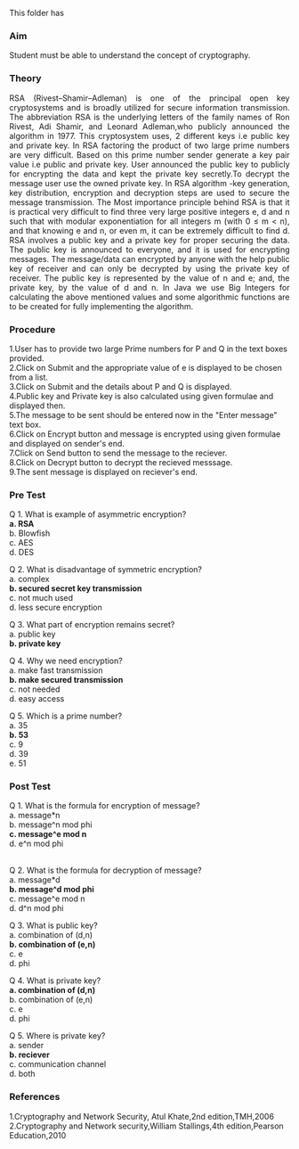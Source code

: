 This folder has <br>
### Aim<br>
Student must be able to understand the concept of cryptography.<br>

### Theory<br>
<div align="justify">RSA (Rivest–Shamir–Adleman) is one of the principal open key cryptosystems and is broadly utilized for secure information transmission. The abbreviation RSA is the underlying letters of the family names of Ron Rivest, Adi Shamir, and Leonard Adleman,who publicly announced the algorithm in 1977. This cryptosystem uses, 2 different keys i.e public key and private key. In RSA factoring the product of two large prime numbers are very difficult. Based on this prime number sender generate a key pair value i.e public and private key. User announced the public key to publicly for encrypting the data and kept the private key secretly.To decrypt the message user use the owned private key. In RSA algorithm -key generation, key distribution, encryption and decryption steps are used to secure the message transmission. The Most importance principle behind RSA is that it is practical very difficult to find three very large positive integers e, d and n such that with modular exponentiation for all integers m (with 0 ≤ m < n), and that knowing e and n, or even m, it can be extremely difficult to find d. RSA involves a public key and a private key for proper securing the data. The public key is announced to everyone, and it is used for encrypting messages. The message/data can encrypted by anyone with the help public key of receiver and can only be decrypted by using the private key of receiver. The public key is represented by the value of n and e; and, the private key, by the value of d and n. In Java we use Big Integers for calculating the above mentioned values and some algorithmic functions are to be created for fully implementing the algorithm.<br></div>

### Procedure<br>
1.User has to provide two large Prime numbers for P and Q in the text boxes provided.<br>
2.Click on Submit and the appropriate value of e is displayed to be chosen from a list.<br>
3.Click on Submit and the details about P and Q is displayed.<br>
4.Public key and Private key is also calculated using given formulae and displayed then.<br>
5.The message to be sent should be entered now in the "Enter message" text box.<br>
6.Click on Encrypt button and message is encrypted using given formulae and displayed on sender's end.<br>
7.Click on Send button to send the message to the reciever.<br>
8.Click on Decrypt button to decrypt the recieved messsage.<br>
9.The sent message is displayed on reciever's end.<br>

### Pre Test<br>
Q 1. What is example of asymmetric encryption?<br>
<b>a. RSA<br></b>
b. Blowfish<br>
c. AES<br>
d. DES<br>

Q 2. What is disadvantage of symmetric encryption?<br>
a. complex<br>
<b>b. secured secret key transmission<br></b>
c. not much used<br>
d. less secure encryption<br>

Q 3. What part of encryption remains secret?<br>
a. public key<br>
<b>b. private key<br></b>

Q 4. Why we need encryption?<br>
a. make fast transmission<br>
<b>b. make secured transmission<br></b>
c. not needed<br>
d. easy access<br>

Q 5. Which is a prime number?<br>
a. 35<br>
<b>b. 53<br></b>
c. 9<br>
d. 39<br>
e. 51<br>

### Post Test<br>
Q 1. What is the formula for encryption of message?<br>
a. message*n<br>
b. message^n mod phi<br>
<b>c. message^e mod n<br></b>
d. e^n mod phi<br><br>

Q 2. What is the formula for decryption of message?<br>
a. message*d<br>
<b>b. message^d mod phi<br></b>
c. message^e mod n<br>
d. d^n mod phi<br>

Q 3. What is public key?<br>
a. combination of (d,n)<br>
<b>b. combination of (e,n)<br></b>
c. e<br>
d. phi<br>

Q 4. What is private key?<br>
<b>a. combination of (d,n)<br></b>
b. combination of (e,n)<br>
c. e<br>
d. phi<br>

Q 5. Where is private key?<br>
a. sender<br>
<b>b. reciever<br></b>
c. communication channel<br>
d. both<br>

### References<br>
1.Cryptography and Network Security, Atul Khate,2nd edition,TMH,2006 <br>
2.Cryptography and Network security,William Stallings,4th edition,Pearson Education,2010
